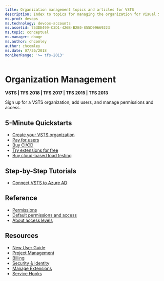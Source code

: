```yaml
---
title: Organization management topics and articles for VSTS  
description: Index to topics for managing the organization for Visual Studio Team Services (VSTS)
ms.prod: devops
ms.technology: devops-accounts
ms.assetid: 753DE499-C3D1-426B-B2B0-855D99669223
ms.topic: conceptual
ms.manager: douge
ms.author: chcomley
author: chcomley
ms.date: 07/26/2018
monikerRange: '>= tfs-2013'
---
```

# Organization Management

**VSTS | TFS 2018 | TFS 2017 | TFS 2015 | TFS 2013**

Sign up for a VSTS organization, add users, and manage permissions and access.

## 5-Minute Quickstarts

* [Create your VSTS organization](create-organization-msa-or-work-student.md)
* [Pay for users](../billing/buy-basic-access-add-users.md)
* [Buy CI/CD](../billing/buy-more-build-vs.md)
* [Try extensions for free](../billing/try-additional-features-vs.md)
* [Buy cloud-based load testing](../billing/buy-load-testing-vs.md)

## Step-by-Step Tutorials

* [Connect VSTS to Azure AD](connect-organization-to-aad.md)

## Reference

* [Permissions](../security/permissions.md?toc=/vsts/organizations/accounts/toc.json&bc=/vsts/organizations/accounts/breadcrumb/toc.json)
* [Default permissions and access](../../organizations/security/permissions-access.md?toc=/vsts/organizations/accounts/toc.json&bc=/vsts/organizations/accounts/breadcrumb/toc.json)
* [About access levels](../security/access-levels.md?toc=/vsts/organizations/accounts/toc.json&bc=/vsts/organizations/accounts/breadcrumb/toc.json)

## Resources

* [New User Guide](../../user-guide/index.md)
* [Project Management](../projects/index.md)
* [Billing](../billing/index.md)
* [Security & Identity](../../organizations/security/index.md)
* [Manage Extensions](../../marketplace/index.md)
* [Service Hooks](../../service-hooks/index.md)

